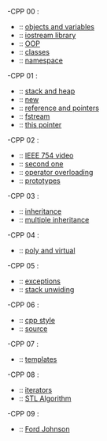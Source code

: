 -CPP 00 :
  -  :: [objects and variables](https://www.learncpp.com/cpp-tutorial/introduction-to-objects-and-variables/)
  -  :: [iostream library](https://www.learncpp.com/cpp-tutorial/introduction-to-iostream-cout-cin-and-endl/)
  -  :: [OOP](https://www.learncpp.com/cpp-tutorial/introduction-to-object-oriented-programming/)
  -  :: [classes](https://www.learncpp.com/cpp-tutorial/introduction-to-classes/)
  -  :: [namespace](https://www.learncpp.com/cpp-tutorial/naming-collisions-and-an-introduction-to-namespaces/)

-CPP 01 :
  -  :: [stack and heap](https://www.learncpp.com/cpp-tutorial/the-stack-and-the-heap/)
  -  :: [new](https://www.learncpp.com/cpp-tutorial/dynamic-memory-allocation-with-new-and-delete/)
  -  :: [reference and pointers](https://www.geeksforgeeks.org/pointers-vs-references-cpp/)
  -  :: [fstream](https://cplusplus.com/doc/tutorial/files/)
  -  :: [this pointer](https://www.learncpp.com/cpp-tutorial/the-hidden-this-pointer-and-member-function-chaining/)

-CPP 02 : 
  -  :: [IEEE 754 video](https://www.youtube.com/watch?v=LXF-wcoeT0o)
  -  :: [second one](https://www.youtube.com/watch?v=8afbTaA-gOQ&t=148s)
  -  :: [operator overloading](https://www.learncpp.com/cpp-tutorial/introduction-to-operator-overloading/)
  -  :: [prototypes](https://en.cppreference.com/w/cpp/language/operators)

-CPP 03 :
  -  :: [inheritance](https://www.learncpp.com/cpp-tutorial/introduction-to-inheritance/)
  -  :: [multiple inheritance](https://www.learncpp.com/cpp-tutorial/multiple-inheritance/)

-CPP 04 :
  -  :: [poly and virtual](https://www.learncpp.com/cpp-tutorial/pointers-and-references-to-the-base-class-of-derived-objects/)

-CPP 05 :
  -  :: [exceptions](https://www.learncpp.com/cpp-tutorial/the-need-for-exceptions/)
  -  :: [stack unwiding](https://www.learncpp.com/cpp-tutorial/exceptions-functions-and-stack-unwinding/)

-CPP 06 :
  -  :: [cpp style](https://stackoverflow.com/questions/332030/when-should-static-cast-dynamic-cast-const-cast-and-reinterpret-cast-be-used)
  -  :: [source](https://www.youtube.com/watch?v=HlNVgmvX1EI&list=PLk6CEY9XxSIC6I_HCjMTGf8eV2Ty0a19E)

-CPP 07 :
  -  :: [templates](https://www.learncpp.com/cpp-tutorial/function-templates/)

-CPP 08 :
  -  :: [iterators](https://www.learncpp.com/cpp-tutorial/introduction-to-iterators/)
  -  :: [STL Algorithm](https://www.geeksforgeeks.org/the-c-standard-template-library-stl/)

-CPP 09 :
  -  :: [Ford Johnson](pc/shapes.png)
